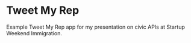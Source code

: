 # Tweet My Rep

Example Tweet My Rep app for my presentation on civic APIs at Startup Weekend Immigration.


